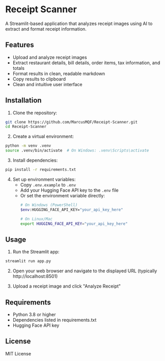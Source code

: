 # Receipt Scanner

A Streamlit-based application that analyzes receipt images using AI to extract and format receipt information.

## Features

- Upload and analyze receipt images
- Extract restaurant details, bill details, order items, tax information, and totals
- Format results in clean, readable markdown
- Copy results to clipboard
- Clean and intuitive user interface

## Installation

1. Clone the repository:
```bash
git clone https://github.com/MarcusMQF/Receipt-Scanner.git
cd Receipt-Scanner
```

2. Create a virtual environment:
```bash
python -m venv .venv
source .venv/bin/activate  # On Windows: .venv\Scripts\activate
```

3. Install dependencies:
```bash
pip install -r requirements.txt
```

4. Set up environment variables:
   - Copy `.env.example` to `.env`
   - Add your Hugging Face API key to the `.env` file
   - Or set the environment variable directly:
     ```bash
     # On Windows (PowerShell)
     $env:HUGGING_FACE_API_KEY="your_api_key_here"
     
     # On Linux/Mac
     export HUGGING_FACE_API_KEY="your_api_key_here"
     ```

## Usage

1. Run the Streamlit app:
```bash
streamlit run app.py
```

2. Open your web browser and navigate to the displayed URL (typically http://localhost:8501)

3. Upload a receipt image and click "Analyze Receipt"

## Requirements

- Python 3.8 or higher
- Dependencies listed in requirements.txt
- Hugging Face API key

## License

MIT License 